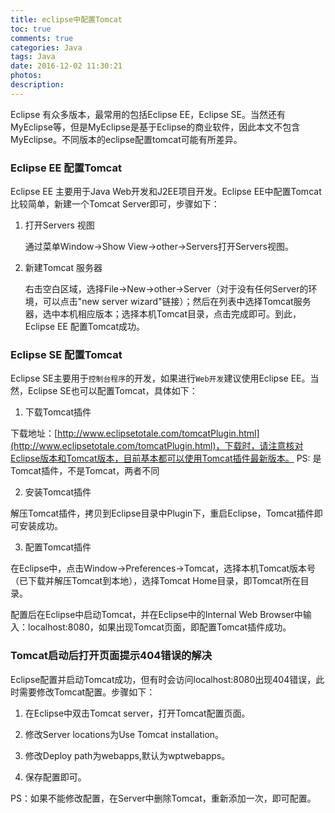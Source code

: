 ```yaml
---
title: eclipse中配置Tomcat
toc: true
comments: true
categories: Java
tags: Java
date: 2016-12-02 11:30:21
photos:
description:
---
```

Eclipse 有众多版本，最常用的包括Eclipse EE，Eclipse SE。当然还有MyEclipse等，但是MyEclipse是基于Eclipse的商业软件，因此本文不包含MyEclipse。不同版本的eclipse配置tomcat可能有所差异。
<!--more-->

### Eclipse EE 配置Tomcat

Eclipse EE 主要用于Java Web开发和J2EE项目开发。Eclipse EE中配置Tomcat比较简单，新建一个Tomcat Server即可，步骤如下：

1. 打开Servers 视图

    通过菜单Window->Show View->other->Servers打开Servers视图。

2. 新建Tomcat 服务器

    右击空白区域，选择File->New->other->Server（对于没有任何Server的环境，可以点击"new server wizard"链接）；然后在列表中选择Tomcat服务器，选中本机相应版本；选择本机Tomcat目录，点击完成即可。到此，Eclipse EE 配置Tomcat成功。

### Eclipse SE 配置Tomcat

Eclipse SE主要用于`控制台程序`的开发，如果进行`Web开发`建议使用Eclipse EE。当然，Eclipse SE也可以配置Tomcat，具体如下：

1. 下载Tomcat插件

下载地址：[http://www.eclipsetotale.com/tomcatPlugin.html](http://www.eclipsetotale.com/tomcatPlugin.html)，下载时，请注意核对Eclipse版本和Tomcat版本，目前基本都可以使用Tomcat插件最新版本。
PS: 是Tomcat插件，不是Tomcat，两者不同

2. 安装Tomcat插件

解压Tomcat插件，拷贝到Eclipse目录中Plugin下，重启Eclipse，Tomcat插件即可安装成功。

3. 配置Tomcat插件

在Eclipse中，点击Window->Preferences->Tomcat，选择本机Tomcat版本号（已下载并解压Tomcat到本地），选择Tomcat Home目录，即Tomcat所在目录。

配置后在Eclipse中启动Tomcat，并在Eclipse中的Internal Web Browser中输入：localhost:8080，如果出现Tomcat页面，即配置Tomcat插件成功。 

### Tomcat启动后打开页面提示404错误的解决

Eclipse配置并启动Tomcat成功，但有时会访问localhost:8080出现404错误，此时需要修改Tomcat配置。步骤如下：

1. 在Eclipse中双击Tomcat server，打开Tomcat配置页面。

2. 修改Server locations为Use Tomcat installation。

3. 修改Deploy path为webapps,默认为wptwebapps。

4. 保存配置即可。

PS：如果不能修改配置，在Server中删除Tomcat，重新添加一次，即可配置。




